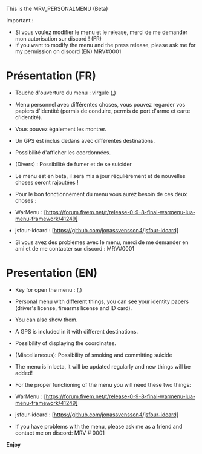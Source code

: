 This is the MRV_PERSONALMENU (Beta)

Important : 

- Si vous voulez modifier le menu et le release, merci de me demander mon autorisation sur discord ! (FR)
- If you want to modify the menu and the press release, please ask me for my permission on discord (EN)
MRV#0001

# Présentation (FR)

- Touche d'ouverture du menu : virgule (,)

- Menu personnel avec différentes choses, vous pouvez regarder vos papiers d'identité (permis de conduire, permis de port d'arme et carte d'identité). 

- Vous pouvez également les montrer.

- Un GPS est inclus dedans avec différentes destinations.

- Possibilité d'afficher les coordonnées.

- (Divers) : Possibilité de fumer et de se suicider

- Le menu est en beta, il sera mis à jour régulièrement et de nouvelles choses seront rajoutées !

- Pour le bon fonctionnement du menu vous aurez besoin de ces deux choses : 

- WarMenu : [https://forum.fivem.net/t/release-0-9-8-final-warmenu-lua-menu-framework/41249]
- jsfour-idcard : [https://github.com/jonassvensson4/jsfour-idcard]

- Si vous avez des problèmes avec le menu, merci de me demander en ami et de me contacter sur discord : MRV#0001

# Presentation (EN)

- Key for open the menu : (,)

- Personal menu with different things, you can see your identity papers (driver's license, firearms license and ID card).

- You can also show them.

- A GPS is included in it with different destinations.

- Possibility of displaying the coordinates.

- (Miscellaneous): Possibility of smoking and committing suicide

- The menu is in beta, it will be updated regularly and new things will be added!

- For the proper functioning of the menu you will need these two things:

- WarMenu : [https://forum.fivem.net/t/release-0-9-8-final-warmenu-lua-menu-framework/41249]
- jsfour-idcard : [https://github.com/jonassvensson4/jsfour-idcard]

- If you have problems with the menu, please ask me as a friend and contact me on discord: MRV # 0001

**Enjoy**
